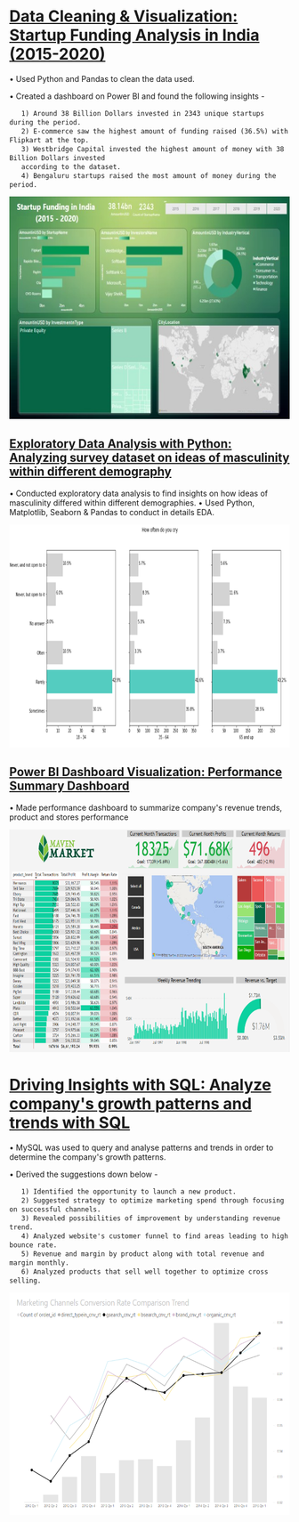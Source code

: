 



# [Data Cleaning & Visualization: Startup Funding Analysis in India (2015-2020)](https://github.com/divyanshu905/Startup_Funding)
• Used Python and Pandas to clean the data used.

• Created a dashboard on Power BI and found the following insights -

       1) Around 38 Billion Dollars invested in 2343 unique startups during the period.
       2) E-commerce saw the highest amount of funding raised (36.5%) with Flipkart at the top.
       3) Westbridge Capital invested the highest amount of money with 38 Billion Dollars invested 
       according to the dataset.
       4) Bengaluru startups raised the most amount of money during the period.

<img src="./images/Screenshot%20(397)%20(1).jpg" width="600" height="400">



## [Exploratory Data Analysis with Python: Analyzing survey dataset on ideas of masculinity within different demography](https://github.com/divyanshu905/Masculinity_survey_analysis)
• Conducted exploratory data analysis to find insights on how ideas of masculinity differed within different demographies.
• Used Python, Matplotlib, Seaborn & Pandas to conduct in details EDA.
       
<img src="./images/Screenshot%20(427).png" width="600" height="400">




## [Power BI Dashboard Visualization: Performance Summary Dashboard](https://github.com/divyanshu905/PowerBI_Performance_Summary_Dashboard)
• Made performance dashboard to summarize company's revenue trends, product and stores performance

<img src="./images/Maven_report_img.png" width="600" height="400">



# [Driving Insights with SQL: Analyze company's growth patterns and trends with SQL](https://gist.github.com/divyanshu905/71e2eef193365a34ebaac71cb9a5acc1)

• MySQL was used to query and analyse patterns and trends in order to determine the company's growth patterns.

• Derived the suggestions down below - 
       
       1) Identified the opportunity to launch a new product.
       2) Suggested strategy to optimize marketing spend through focusing on successful channels.
       3) Revealed possibilities of improvement by understanding revenue trend.
       4) Analyzed website's customer funnel to find areas leading to high bounce rate.
       5) Revenue and margin by product along with total revenue and margin monthly.
       6) Analyzed products that sell well together to optimize cross selling.
       

<img src="./images/Screenshot%20(428).png" width="600" height="400">

